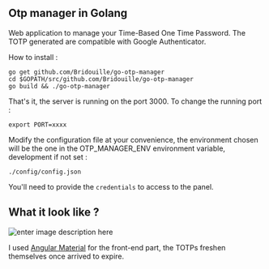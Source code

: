 ## Otp manager in Golang ##

Web application to manage your Time-Based One Time Password.
The TOTP generated are compatible with Google Authenticator.

How to install : 

    go get github.com/Bridouille/go-otp-manager
    cd $GOPATH/src/github.com/Bridouille/go-otp-manager
    go build && ./go-otp-manager

That's it, the server is running on the port 3000.
To change the running port :

    export PORT=xxxx

Modify the configuration file at your convenience, the environment chosen will be the one in the OTP_MANAGER_ENV environment variable, development if not set : 

    ./config/config.json

You'll need to provide the `credentials` to access to the panel.

## What it look like ? ##

![enter image description here](http://image.noelshack.com/fichiers/2015/20/1431866875-capture-d-ecran-2015-05-17-a-14-47-32.png)

I used [Angular Material](https://material.angularjs.org/) for the front-end part, the TOTPs freshen themselves once arrived to expire.
